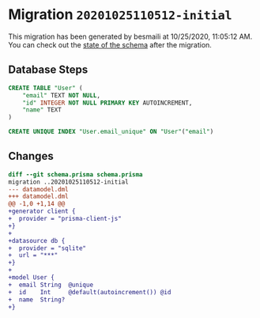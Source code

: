 # Migration `20201025110512-initial`

This migration has been generated by besmaili at 10/25/2020, 11:05:12 AM.
You can check out the [state of the schema](./schema.prisma) after the migration.

## Database Steps

```sql
CREATE TABLE "User" (
    "email" TEXT NOT NULL,
    "id" INTEGER NOT NULL PRIMARY KEY AUTOINCREMENT,
    "name" TEXT
)

CREATE UNIQUE INDEX "User.email_unique" ON "User"("email")
```

## Changes

```diff
diff --git schema.prisma schema.prisma
migration ..20201025110512-initial
--- datamodel.dml
+++ datamodel.dml
@@ -1,0 +1,14 @@
+generator client {
+  provider = "prisma-client-js"
+}
+
+datasource db {
+  provider = "sqlite"
+  url = "***"
+}
+
+model User {
+  email String  @unique
+  id    Int     @default(autoincrement()) @id
+  name  String?
+} 
```


